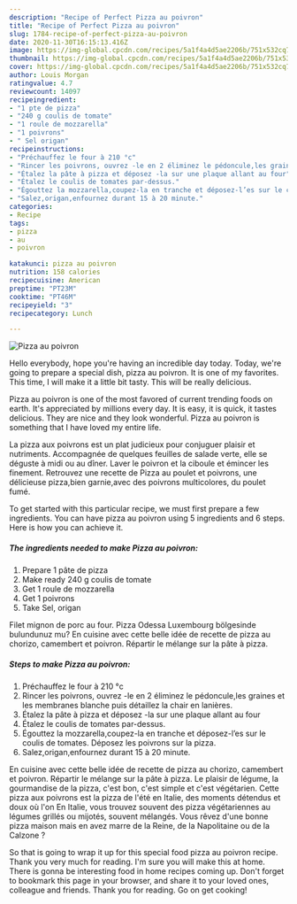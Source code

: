 ```yaml
---
description: "Recipe of Perfect Pizza au poivron"
title: "Recipe of Perfect Pizza au poivron"
slug: 1784-recipe-of-perfect-pizza-au-poivron
date: 2020-11-30T16:15:13.416Z
image: https://img-global.cpcdn.com/recipes/5a1f4a4d5ae2206b/751x532cq70/pizza-au-poivron-photo-principale-de-la-recette.jpg
thumbnail: https://img-global.cpcdn.com/recipes/5a1f4a4d5ae2206b/751x532cq70/pizza-au-poivron-photo-principale-de-la-recette.jpg
cover: https://img-global.cpcdn.com/recipes/5a1f4a4d5ae2206b/751x532cq70/pizza-au-poivron-photo-principale-de-la-recette.jpg
author: Louis Morgan
ratingvalue: 4.7
reviewcount: 14097
recipeingredient:
- "1 pte de pizza"
- "240 g coulis de tomate"
- "1 roule de mozzarella"
- "1 poivrons"
- " Sel origan"
recipeinstructions:
- "Préchauffez le four à 210 °c"
- "Rincer les poivrons, ouvrez -le en 2 éliminez le pédoncule,les graines et les membranes blanche puis détaillez la chair en lanières."
- "Étalez la pâte à pizza et déposez -la sur une plaque allant au four"
- "Étalez le coulis de tomates par-dessus."
- "Égouttez la mozzarella,coupez-la en tranche et déposez-l’es sur le coulis de tomates. Déposez les poivrons sur la pizza."
- "Salez,origan,enfournez durant 15 à 20 minute."
categories:
- Recipe
tags:
- pizza
- au
- poivron

katakunci: pizza au poivron 
nutrition: 158 calories
recipecuisine: American
preptime: "PT23M"
cooktime: "PT46M"
recipeyield: "3"
recipecategory: Lunch

---
```



![Pizza au poivron](https://img-global.cpcdn.com/recipes/5a1f4a4d5ae2206b/751x532cq70/pizza-au-poivron-photo-principale-de-la-recette.jpg)

Hello everybody, hope you're having an incredible day today. Today, we're going to prepare a special dish, pizza au poivron. It is one of my favorites. This time, I will make it a little bit tasty. This will be really delicious.

Pizza au poivron is one of the most favored of current trending foods on earth. It's appreciated by millions every day. It is easy, it is quick, it tastes delicious. They are nice and they look wonderful. Pizza au poivron is something that I have loved my entire life.

La pizza aux poivrons est un plat judicieux pour conjuguer plaisir et nutriments. Accompagnée de quelques feuilles de salade verte, elle se déguste à midi ou au dîner. Laver le poivron et la ciboule et émincer les finement. Retrouvez une recette de Pizza au poulet et poivrons, une délicieuse pizza,bien garnie,avec des poivrons multicolores, du poulet fumé.


To get started with this particular recipe, we must first prepare a few ingredients. You can have pizza au poivron using 5 ingredients and 6 steps. Here is how you can achieve it.

<!--inarticleads1-->

##### The ingredients needed to make Pizza au poivron:

1. Prepare 1 pâte de pizza
1. Make ready 240 g coulis de tomate
1. Get 1 roule de mozzarella
1. Get 1 poivrons
1. Take  Sel, origan


Filet mignon de porc au four. Pizza Odessa Luxembourg bölgesinde bulundunuz mu? En cuisine avec cette belle idée de recette de pizza au chorizo, camembert et poivron. Répartir le mélange sur la pâte à pizza. 

<!--inarticleads2-->

##### Steps to make Pizza au poivron:

1. Préchauffez le four à 210 °c
1. Rincer les poivrons, ouvrez -le en 2 éliminez le pédoncule,les graines et les membranes blanche puis détaillez la chair en lanières.
1. Étalez la pâte à pizza et déposez -la sur une plaque allant au four
1. Étalez le coulis de tomates par-dessus.
1. Égouttez la mozzarella,coupez-la en tranche et déposez-l’es sur le coulis de tomates. Déposez les poivrons sur la pizza.
1. Salez,origan,enfournez durant 15 à 20 minute.


En cuisine avec cette belle idée de recette de pizza au chorizo, camembert et poivron. Répartir le mélange sur la pâte à pizza. Le plaisir de légume, la gourmandise de la pizza, c&#39;est bon, c&#39;est simple et c&#39;est végétarien. Cette pizza aux poivrons est la pizza de l&#39;été en Italie, des moments détendus et doux où l&#39;on En Italie, vous trouvez souvent des pizza végétariennes au légumes grillés ou mijotés, souvent mélangés. Vous rêvez d&#39;une bonne pizza maison mais en avez marre de la Reine, de la Napolitaine ou de la Calzone ? 

So that is going to wrap it up for this special food pizza au poivron recipe. Thank you very much for reading. I'm sure you will make this at home. There is gonna be interesting food in home recipes coming up. Don't forget to bookmark this page in your browser, and share it to your loved ones, colleague and friends. Thank you for reading. Go on get cooking!
